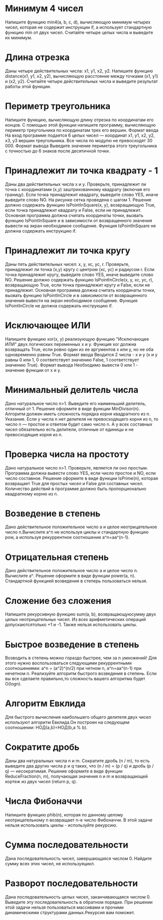 # Минимум 4 чисел
Напишите функцию min4(a, b, c, d), вычисляющую минимум четырех чисел, которая не содержит инструкции if, а использует стандартную функцию min от двух чисел. Считайте четыре целых числа и выведите их минимум.

# Длина отрезка
Даны четыре действительных числа: x1, y1, x2, y2. Напишите функцию distance(x1, y1, x2, y2), вычисляющую расстояние между точками (x1, y1) и (x2, y2). Считайте четыре действительных числа и выведите результат работы этой функции.

# Периметр треугольника
Напишите функцию, вычисляющую длину отрезка по координатам его концов. С помощью этой функции напишите программу, вычисляющую периметр треугольника по координатам трех его вершин.
Формат ввода
На вход программе подается 6 целых чисел — координат x1, y1, x2, y2, x3, y3 вершин треугольника. Все числа по модулю не превосходят 30 000.
Формат вывода
Выведите значение периметра этого треугольника с точностью до 6 знаков после десятичной точки.

# Принадлежит ли точка квадрату - 1
Даны два действительных числа x и y. Проверьте, принадлежит ли точка с координатами (x,y) заштрихованному квадрату (включая его границу). Если точка принадлежит квадрату, выведите слово YES, иначе выведите слово NO. На рисунке сетка проведена с шагом 1. Решение должно содержать функцию IsPointInSquare(x, y), возвращающую True, если точка принадлежит квадрату и False, если не принадлежит. Основная программа должна считать координаты точки, вызвать функцию IsPointInSquare и в зависимости от возвращенного значения вывести на экран необходимое сообщение. Функция IsPointInSquare не должна содержать инструкцию if.

# Принадлежит ли точка кругу
Даны пять действительных чисел: x, y, xc, yc, r.
Проверьте, принадлежит ли точка (x,y) кругу с центром (xc, yc) и радиусом r.
Если точка принадлежит кругу, выведите слово YES, иначе выведите слово NO.
Решение должно содержать функцию IsPointInCircle(x, y, xc, yc, r), возвращающую True, если точка принадлежит кругу и False, если не принадлежит.
Основная программа должна считать координаты точки, вызвать функцию IsPointInCircle и в зависимости от возвращенного значения вывести на экран необходимое сообщение. Функция IsPointInCircle не должна содержать инструкцию if.

# Исключающее ИЛИ
Напишите функцию xor(x, y) реализующую функцию "Исключающее ИЛИ" двух логических переменных x и y. Функция xor должна возвращать True, если ровно один из ее аргументов x или y, но не оба одновременно равны True.
Формат ввода
Вводится 2 числа - x и y (x и y равны 0 или 1, 0 соответствует значению False, 1 соответствует значению True).
Формат вывода
Необходимо вывести 0 или 1 - значение функции от x и y.

# Минимальный делитель числа
Дано натуральное число n>1. Выведите его наименьший делитель, отличный от 1. Решение оформите в виде функции MinDivisor(n). Алгоритм должен иметь сложность порядка корня квадратного из n. Указание. Если у числа n нет делителя не превосходящего корня из n, то число n — простое и ответом будет само число n. А у всех составных чисел обязательно есть делители, отличные от единицы и не превосходящие корня из n.

# Проверка числа на простоту
Дано натуральное число n>1. Проверьте, является ли оно простым. Программа должна вывести слово YES, если число простое и NO, если число составное. Решение оформите в виде функции IsPrime(n), которая возвращает True для простых чисел и False для составных чисел. Количество действий в программе должно быть пропорционально квадратному корню из n.

# Возведение в степень
Дано действительное положительное число a и целое неотрицательное число n.Вычислите a^n не используя циклы и стандартную функцию pow, а используя рекуррентное соотношение a^n=aa^(n-1).

# Отрицательная степень
Дано действительное положительное число a и целоe число n. Вычислите aⁿ. Решение оформите в виде функции power(a, n). Стандартной функцией возведения в степерь пользоваться нельзя.

# Сложение без сложения
Напишите рекурсивную функцию sum(a, b), возвращающуюсумму двух целых неотрицательных чисел. Из всех арифметических операций допускаютсятолько +1 и -1. Также нельзя использовать циклы.

# Быстрое возведение в степень
Возводить в степень можно гораздо быстрее, чем за n умножений! Для этого нужно воспользоваться следующими рекуррентными соотношениями: a^n = (a^2)^(n/2) при четном n, a^n=aa^(n-1) при нечетном n. Реализуйте алгоритм быстрого возведения в степень. Если вы все сделаете правильно,то сложность вашего алгоритма будет O(logn).

# Алгоритм Евклида
Для быстрого вычисления наибольшего общего делителя двух чисел используют алгоритм Евклида.Он построен на следующем соотношении: НОД(a,b)=НОД(b,a % b).

# Сократите дробь
Даны два натуральных числа n и m. Сократите дробь (n / m), то есть выведите два других числа p и q таких, что (n / m) = (p / q) и дробь (p / q) — несократимая. Решение оформите в виде функции ReduceFraction(n, m), получающая значения n и m и возвращающей кортеж из двух чисел (return p, q).

# Числа Фибоначчи
Напишите функцию phib(n), которая по данному целому неотрицательному n возвращает n-e число Фибоначчи. В этой задаче нельзя использовать циклы - используйте рекурсию.

# Сумма последовательности
Дана последовательность чисел, завершающаяся числом 0. Найдите сумму всех этих чисел, не используяцикл.

# Разворот последовательности
Дана последовательность целых чисел, заканчивающаяся числом 0. Выведите эту последовательность в обратном порядке. При решении этой задачи нельзя пользоваться массивами и прочими динамическими структурами данных.Рекурсия вам поможет.

